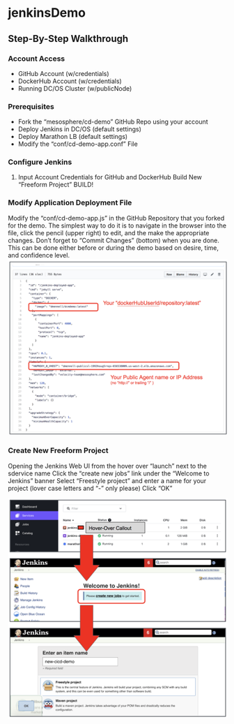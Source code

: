 # jenkinsDemo



## Step-By-Step Walkthrough

### Account Access
* GitHub Account (w/credentials)
* DockerHub Account (w/credentials)
* Running DC/OS Cluster (w/publicNode)

### Prerequisites
* Fork the “mesosphere/cd-demo” GitHub Repo using your account
* Deploy Jenkins in DC/OS (default settings)
* Deploy Marathon LB (default settings)
* Modify the “conf/cd-demo-app.conf” File


### Configure Jenkins
1. Input Account Credentials for GitHub and DockerHub
Build New “Freeform Project”
BUILD!


### Modify Application Deployment File
Modify the “conf/cd-demo-app.js” in the GitHub Repository that you forked for the demo.  The simplest way to do it is to navigate in the browser into the file, click the pencil (upper right) to edit, and the make the appropriate changes.  Don’t forget to “Commit Changes” (bottom) when you are done.  This can be done either before or during the demo based on desire, time, and confidence level.
![alt text](img/edit.png "Example text of what needs to be changed.")




### Create New Freeform Project
Opening the Jenkins Web UI from the hover over “launch” next to the sdervice name
Click the “create new jobs” link under the “Welcome to Jenkins” banner
Select “Freestyle project” and enter a name for your project (lover case letters and “-” only please)
Click “OK”

![alt text](img/project.png "Example text of what needs to be changed.")










